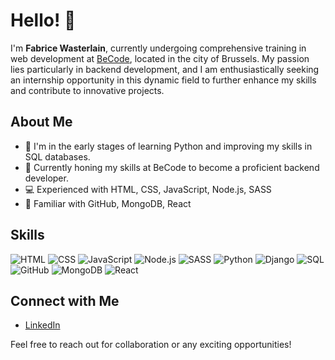 # Hello! 👋

I'm **Fabrice Wasterlain**, currently undergoing comprehensive training in web development at [BeCode](https://becode.org/), located in the city of Brussels. My passion lies particularly in backend development, and I am enthusiastically seeking an internship opportunity in this dynamic field to further enhance my skills and contribute to innovative projects.

## About Me

- 🌱 I'm in the early stages of learning Python and improving my skills in SQL databases.
- 💼 Currently honing my skills at BeCode to become a proficient backend developer.
- 💻 Experienced with HTML, CSS, JavaScript, Node.js, SASS
- 🚀 Familiar with GitHub, MongoDB, React

## Skills

![HTML](https://img.shields.io/badge/HTML-%23E44D26.svg?style=for-the-badge&logo=html5&logoColor=white)
![CSS](https://img.shields.io/badge/CSS-%231572B6.svg?style=for-the-badge&logo=css3&logoColor=white)
![JavaScript](https://img.shields.io/badge/JavaScript-%23F7DF1E.svg?style=for-the-badge&logo=javascript&logoColor=black)
![Node.js](https://img.shields.io/badge/Node.js-%23339933.svg?style=for-the-badge&logo=node.js&logoColor=white)
![SASS](https://img.shields.io/badge/SASS-hotpink.svg?style=for-the-badge&logo=sass&logoColor=white)
![Python](https://img.shields.io/badge/Python-%230776DB.svg?style=for-the-badge&logo=python&logoColor=white)
![Django](https://img.shields.io/badge/Django-%23092E20.svg?style=for-the-badge&logo=django&logoColor=white)
![SQL](https://img.shields.io/badge/SQL-%2300748D.svg?style=for-the-badge&logo=sqlite&logoColor=white)
![GitHub](https://img.shields.io/badge/GitHub-%23181717.svg?style=for-the-badge&logo=github&logoColor=white)
![MongoDB](https://img.shields.io/badge/MongoDB-%234ea94b.svg?style=for-the-badge&logo=mongodb&logoColor=white)
![React](https://img.shields.io/badge/React-%2361DAFB.svg?style=for-the-badge&logo=react&logoColor=black)

## Connect with Me

- [LinkedIn](https://www.linkedin.com/in/fabrice-wasterlain/)

Feel free to reach out for collaboration or any exciting opportunities!

